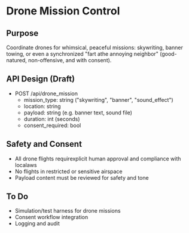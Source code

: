 # Drone Mission Control

## Purpose
Coordinate drones for whimsical, peaceful missions: skywriting, banner towing, or even a synchronized "fart athe annoying neighbor" (good-natured, non-offensive, and with consent).

## API Design (Draft)
- POST /api/drone_mission
    - mission_type: string ("skywriting", "banner", "sound_effect")
    - location: string
    - payload: string (e.g. banner text, sound file)
    - duration: int (seconds)
    - consent_required: bool

## Safety and Consent
- All drone flights requirexplicit human approval and compliance with localaws
- No flights in restricted or sensitive airspace
- Payload content must be reviewed for safety and tone

## To Do
- Simulation/test harness for drone missions
- Consent workflow integration
- Logging and audit
